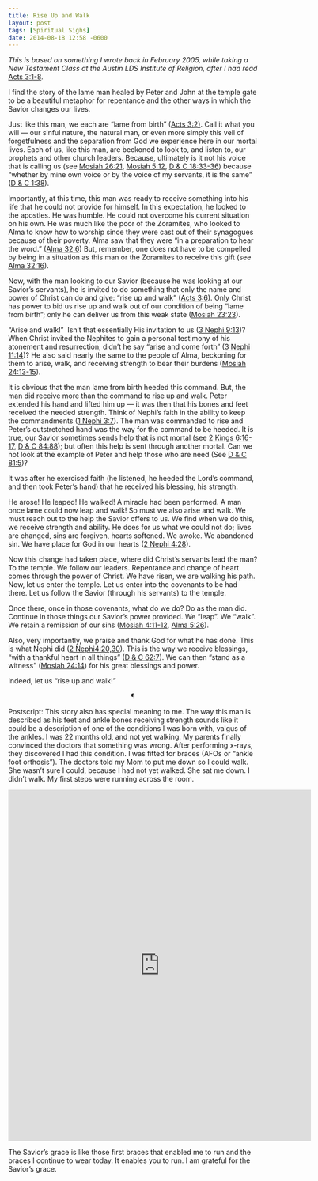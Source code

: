 ```yaml
---
title: Rise Up and Walk
layout: post
tags: [Spiritual Sighs]
date: 2014-08-18 12:58 -0600
---
```


*This is based on something I wrote back in February 2005, while taking a New Testament Class at the Austin LDS Institute of Religion, after I had read* [Acts 3:1-8](https://www.lds.org/scriptures/nt/acts/3.1-8?lang=eng "Acts 3:1-8").

I find the story of the lame man healed by Peter and John at the temple gate to be a beautiful metaphor for repentance and the other ways in which the Savior changes our lives.

Just like this man, we each are “lame from birth” ([Acts 3:2)](https://www.lds.org/scriptures/nt/acts/3.2?lang=eng#1 "Acts 3:2"). Call it what you will — our sinful nature, the natural man, or even more simply this veil of forgetfulness and the separation from God we experience here in our mortal lives. Each of us, like this man, are beckoned to look to, and listen to, our prophets and other church leaders. Because, ultimately is it not his voice that is calling us (see [Mosiah 26:21](https://www.lds.org/scriptures/bofm/mosiah/26.21?lang=eng#20 "Mosiah 26:21"), [Mosiah 5:12](https://www.lds.org/scriptures/bofm/mosiah/5.12?lang=eng#11 "Mosiah 5:12"), [D & C 18:33-36](https://www.lds.org/scriptures/dc-testament/dc/18.33-36?lang=eng#32 "D & C 18:33-36")) because “whether by mine own voice or by the voice of my servants, it is the same” ([D & C 1:38](https://www.lds.org/scriptures/dc-testament/dc/1.38?lang=eng#37 "D & C 1:38")).

Importantly, at this time, this man was ready to receive something into his life that he could not provide for himself. In this expectation, he looked to the apostles. He was humble. He could not overcome his current situation on his own. He was much like the poor of the Zoramites, who looked to Alma to know how to worship since they were cast out of their synagogues because of their poverty. Alma saw that they were “in a preparation to hear the word.” ([Alma 32:6](https://www.lds.org/scriptures/bofm/alma/32.6?lang=eng#5 "Alma 32:6")) But, remember, one does not have to be compelled by being in a situation as this man or the Zoramites to receive this gift (see [Alma 32:16](https://www.lds.org/scriptures/bofm/alma/32.16?lang=eng#15 "Alma 32:16")).

Now, with the man looking to our Savior (because he was looking at our Savior’s servants), he is invited to do something that only the name and power of Christ can do and give: “rise up and walk” ([Acts 3:6](https://www.lds.org/scriptures/nt/acts/3.6?lang=eng#5 "Acts 3:6")). Only Christ has power to bid us rise up and walk out of our condition of being “lame from birth”; only he can deliver us from this weak state ([Mosiah 23:23](https://www.lds.org/scriptures/bofm/mosiah/23.23?lang=eng#22 "Mosiah 23:23")).

“Arise and walk!”  Isn’t that essentially His invitation to us ([3 Nephi 9:13](https://www.lds.org/scriptures/bofm/3-ne/9.13?lang=eng#12 "3 Nephi 9:13"))? When Christ invited the Nephites to gain a personal testimony of his atonement and resurrection, didn’t he say “arise and come forth” ([3 Nephi 11:14](https://www.lds.org/scriptures/bofm/3-ne/11.14?lang=eng#13 "3 Nephi 11:14"))? He also said nearly the same to the people of Alma, beckoning for them to arise, walk, and receiving strength to bear their burdens ([Mosiah 24:13-15](https://www.lds.org/scriptures/bofm/mosiah/24.13-15?lang=eng#12 "Mosiah 24:13-15")).

It is obvious that the man lame from birth heeded this command. But, the man did receive more than the command to rise up and walk. Peter extended his hand and lifted him up — it was then that his bones and feet received the needed strength. Think of Nephi’s faith in the ability to keep the commandments ([1 Nephi 3:7](https://www.lds.org/scriptures/bofm/1-ne/3.7?lang=eng#6 "1 Nephi 3:7")). The man was commanded to rise and Peter’s outstretched hand was the way for the command to be heeded. It is true, our Savior sometimes sends help that is not mortal (see [2 Kings 6:16-17](https://www.lds.org/scriptures/ot/2-kgs/6.16-17?lang=eng#15 "2 Kings 6:16-17"), [D & C 84:88](https://www.lds.org/scriptures/dc-testament/dc/84.88?lang=eng#87 "D & C 84:88")); but often this help is sent through another mortal. Can we not look at the example of Peter and help those who are need (See [D & C 81:5](https://www.lds.org/scriptures/dc-testament/dc/81.5?lang=eng#4 "D & C 81:5"))?

It was after he exercised faith (he listened, he heeded the Lord’s command, and then took Peter’s hand) that he received his blessing, his strength.

He arose! He leaped! He walked! A miracle had been performed. A man once lame could now leap and walk! So must we also arise and walk. We must reach out to the help the Savior offers to us. We find when we do this, we receive strength and ability. He does for us what we could not do; lives are changed, sins are forgiven, hearts softened. We awoke. We abandoned sin. We have place for God in our hearts ([2 Nephi 4:28](https://www.lds.org/scriptures/bofm/2-ne/4.28?lang=eng#27 "2 Nephi 4:28")).

Now this change had taken place, where did Christ’s servants lead the man? To the temple. We follow our leaders. Repentance and change of heart comes through the power of Christ. We have risen, we are walking his path. Now, let us enter the temple. Let us enter into the covenants to be had there. Let us follow the Savior (through his servants) to the temple.

Once there, once in those covenants, what do we do? Do as the man did. Continue in those things our Savior’s power provided. We “leap”. We “walk”. We retain a remission of our sins ([Mosiah 4:11-12](https://www.lds.org/scriptures/bofm/mosiah/4.11-12?lang=eng#10 "Mosiah 4:11-12"), [Alma 5:26](https://www.lds.org/scriptures/bofm/alma/5.26?lang=eng#25 "Alma 5:26")).

Also, very importantly, we praise and thank God for what he has done. This is what Nephi did ([2 Nephi4:20,30](https://www.lds.org/scriptures/bofm/2-ne/4.20,30?lang=eng#19 "2 Nephi 4:20, 30")). This is the way we receive blessings, “with a thankful heart in all things” ([D & C 62:7](https://www.lds.org/scriptures/dc-testament/dc/62.7?lang=eng#6 "D & C 62:7")). We can then “stand as a witness” ([Mosiah 24:14](https://www.lds.org/scriptures/bofm/mosiah/24.14?lang=eng#13 "Mosiah 24:14")) for his great blessings and power.

Indeed, let us “rise up and walk!”

<p style="text-align: center">¶</p>

Postscript: This story also has special meaning to me. The way this man is described as his feet and ankle bones receiving strength sounds like it could be a description of one of the conditions I was born with, valgus of the ankles. I was 22 months old, and not yet walking. My parents finally convinced the doctors that something was wrong. After performing x-rays, they discovered I had this condition. I was fitted for braces (AFOs or “ankle foot orthosis”). The doctors told my Mom to put me down so I could walk. She wasn’t sure I could, because I had not yet walked. She sat me down. I didn’t walk. My first steps were running across the room.

<iframe src="http://instagram.com/p/qkR_MzgF5g/embed/" frameborder="0" scrolling="no" width="612" height="710"> </iframe>

The Savior’s grace is like those first braces that enabled me to run and the braces I continue to wear today. It enables you to run. I am grateful for the Savior’s grace.
